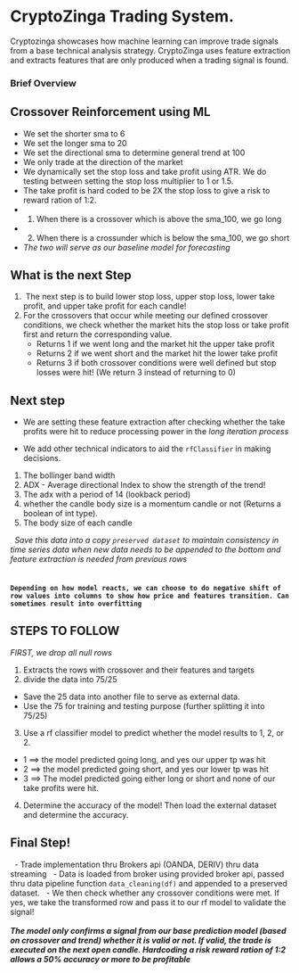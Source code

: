 # CryptoZinga Trading System. 
Cryptozinga showcases how machine learning can improve trade signals from a base technical analysis strategy. 
CryptoZinga uses feature extraction and extracts features that are only produced when a trading signal is found.

### Brief Overview
## Crossover Reinforcement using ML
* We set the shorter sma to 6
* We set the longer sma to 20
* We set the directional sma to determine general trend at 100
* We only trade at the direction of the market
* We dynamically set the stop loss and take profit using ATR. We do testing between setting the stop loss multiplier to 1 or 1.5.
* The take profit is hard coded to be 2X the stop loss to give a risk to reward ration of 1:2.
* 1. When there is a crossover which is above the sma_100, we go long
* 2. When there is a crossunder which is below the sma_100, we go short <br>
* <i> The two will serve as our baseline model for forecasting</i>
## What is the next Step
1.  The next step is to build lower stop loss, upper stop loss, lower take profit, and upper take profit for each candle!
2. For the crossovers that occur while meeting our defined crossover conditions, we check whether the market hits the stop loss or take profit first and return the corresponding value.
    * Returns 1 if we went long and the market hit the upper take profit
    * Returns 2 if we went short and the market hit the lower take profit
    * Returns 3 if both crossover conditions were well defined but stop losses were hit! (We return 3 instead of returning to 0)

## Next step
- We are setting these feature extraction after checking whether the take profits were hit to reduce processing power in the<i> long iteration process </i>
* We add other technical indicators to aid the `rfClassifier` in making decisions.

1. The bollinger band width
2. ADX - Average directional Index to show the strength of the trend!
3. The adx with a period of 14 (lookback period)
4. whether the candle body size is a momentum candle or not (Returns a boolean of int type).
5. The body size of each candle
  <br>

  <i> Save this data into a copy `preserved dataset` to maintain consistency in time series data when new data needs to be appended to the bottom and feature extraction is needed from previous rows </i> <br>
  <br>
#### `Depending on how model reacts, we can choose to do negative shift of row values into columns to show how price and features transition. Can sometimes result into overfitting`

## STEPS TO FOLLOW
<i> FIRST, we drop all null rows </i>
1. Extracts the rows with crossover and their features and targets
2. divide the data into 75/25
* Save the 25 data into another file to serve as external data.
* Use the 75 for training and testing purpose (further splitting it into 75/25)
3. Use a rf classifier model to predict whether the model results to 1, 2, or 2.
* 1 ==> the model predicted going long, and yes our upper tp was hit
* 2 ==> the model predicted going short, and yes our lower tp was hit
* 3 ==> The model predicted going either long or short and none of our take profits were hit.

4. Determine the accuracy of the model! Then load the external dataset and determine the accuracy.

## Final Step!
  - Trade implementation thru Brokers api (OANDA, DERIV) thru data streaming
  - Data is loaded from broker using provided broker api, passed thru data pipeline function `data_cleaning(df)` and appended to a preserved dataset.
  - We then check whether any crossover conditions were met. If yes, we take the transformed row and pass it to our rf model to validate the signal!
  <br> <br>
<i><b> The model only confirms a signal from our base prediction model (based on crossover and trend) whether it is valid or not. If valid, the trade is executed on the next open candle. Hardcoding a risk reward ration of 1:2 allows a 50% accuracy or more to be profitable </b></i>
